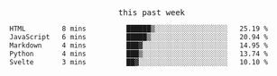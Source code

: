 

<p align="center"><samp>this past week</samp></p>
<!--START_SECTION:waka-->

```txt
HTML         8 mins          ██████▒░░░░░░░░░░░░░░░░░░   25.19 %
JavaScript   6 mins          █████▒░░░░░░░░░░░░░░░░░░░   20.94 %
Markdown     4 mins          ███▓░░░░░░░░░░░░░░░░░░░░░   14.95 %
Python       4 mins          ███▒░░░░░░░░░░░░░░░░░░░░░   13.74 %
Svelte       3 mins          ██▓░░░░░░░░░░░░░░░░░░░░░░   10.10 %
```

<!--END_SECTION:waka-->


